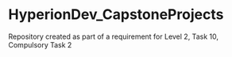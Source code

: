 # HyperionDev_CapstoneProjects
Repository created as part of a requirement for Level 2, Task 10, Compulsory Task 2
